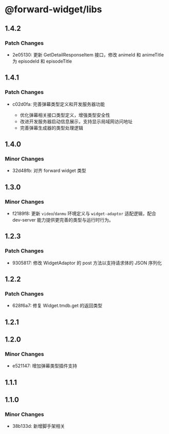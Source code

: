 # @forward-widget/libs

## 1.4.2

### Patch Changes

- 2e05130: 更新 GetDetailResponseItem 接口，修改 animeId 和 animeTitle 为 episodeId 和 episodeTitle

## 1.4.1

### Patch Changes

- c02d0fa: 完善弹幕类型定义和开发服务器功能

  - 优化弹幕相关接口类型定义，增强类型安全性
  - 改进开发服务器启动信息展示，支持显示局域网访问地址
  - 完善弹幕生成器的类型处理逻辑

## 1.4.0

### Minor Changes

- 32d48fb: 对齐 forward widget 类型

## 1.3.0

### Minor Changes

- f2189f8: 更新 `video`/`danmu` 环境定义与 `widget-adaptor` 适配逻辑，配合 dev-server 能力提供更完善的类型与运行时行为。

## 1.2.3

### Patch Changes

- 9305817: 修改 WidgetAdaptor 的 post 方法以支持请求体的 JSON 序列化

## 1.2.2

### Patch Changes

- 628f6a7: 修复 Widget.tmdb.get 的返回类型

## 1.2.1

## 1.2.0

### Minor Changes

- e521147: 增加弹幕类型插件支持

## 1.1.1

## 1.1.0

### Minor Changes

- 38b133d: 新增脚手架相关
